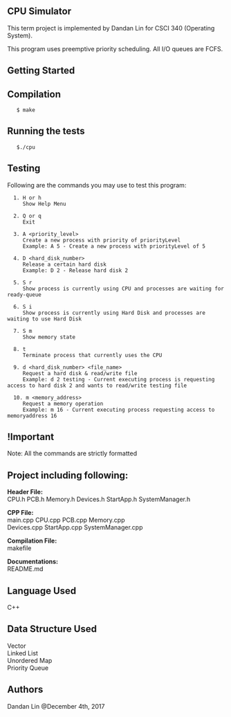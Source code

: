 ## CPU Simulator
   This term project is implemented by Dandan Lin for CSCI 340 (Operating System).

   This program uses preemptive priority scheduling.
   All I/O queues are FCFS.

## Getting Started
## Compilation
```
   $ make
```
## Running the tests
```
   $./cpu
```
## Testing
   Following are the commands you may use to test this program:

```
  1. H or h
     Show Help Menu

  2. Q or q
     Exit

  3. A <priority_level>
     Create a new process with priority of priorityLevel
     Example: A 5 - Create a new process with priorityLevel of 5

  4. D <hard_disk_number>
     Release a certain hard disk
     Example: D 2 - Release hard disk 2

  5. S r
     Show process is currently using CPU and processes are waiting for ready-queue

  6. S i
     Show process is currently using Hard Disk and processes are waiting to use Hard Disk

  7. S m
     Show memory state

  8. t
     Terminate process that currently uses the CPU

  9. d <hard_disk_number> <file_name>
     Request a hard disk & read/write file
     Example: d 2 testing - Current executing process is requesting access to hard disk 2 and wants to read/write testing file

  10. m <memory_address>
     Request a memory operation
     Example: m 16 - Current executing process requesting access to memoryaddress 16
```

## !Important
   Note: All the commands are strictly formatted

## Project including following:
   **Header File:**<br />
   CPU.h PCB.h Memory.h Devices.h StartApp.h SystemManager.h

   **CPP File:**<br />
   main.cpp CPU.cpp PCB.cpp Memory.cpp<br>
   Devices.cpp StartApp.cpp SystemManager.cpp

   **Compilation File:**<br />
   makefile

   **Documentations:**<br />
   README.md

## Language Used
   C++

## Data Structure Used
   Vector <br />
   Linked List <br />
   Unordered Map <br />
   Priority Queue <br />

## Authors
   Dandan Lin @December 4th, 2017

